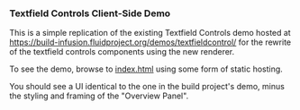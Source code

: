 ### Textfield Controls Client-Side Demo

This is a simple replication of the existing Textfield Controls demo hosted at 
https://build-infusion.fluidproject.org/demos/textfieldcontrol/ for the rewrite of the textfield controls components using the new
renderer. 

To see the demo, browse to [index.html](index.html) using some form of static hosting.

You should see a UI identical to the one in the build project's demo, minus the styling and framing of the 
"Overview Panel".
